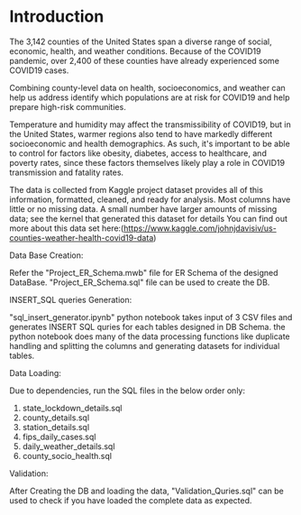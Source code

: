 # **Introduction**

The 3,142 counties of the United States span a diverse range of social, economic, health, and weather conditions. Because of the COVID19 pandemic, over 2,400 of these counties have already experienced some COVID19 cases.

Combining county-level data on health, socioeconomics, and weather can help us address identify which populations are at risk for COVID19 and help prepare high-risk communities.

Temperature and humidity may affect the transmissibility of COVID19, but in the United States, warmer regions also tend to have markedly different socioeconomic and health demographics. As such, it's important to be able to control for factors like obesity, diabetes, access to healthcare, and poverty rates, since these factors themselves likely play a role in COVID19 transmission and fatality rates.

The data is collected from Kaggle project 
dataset provides all of this information, formatted, cleaned, and ready for analysis. Most columns have little or no missing data. A small number have larger amounts of missing data; see the kernel that generated this dataset for details
You can find out more about this data set here:(https://www.kaggle.com/johnjdavisiv/us-counties-weather-health-covid19-data)

Data Base Creation:

Refer the "Project_ER_Schema.mwb" file for ER Schema of the designed DataBase. 
"Project_ER_Schema.sql" file can be used to create the DB.

INSERT_SQL queries Generation:

"sql_insert_generator.ipynb" python notebook takes input of 3 CSV files and generates INSERT SQL quries for each tables designed in DB Schema.
  the python notebook does many of the data processing functions like duplicate handling and splitting the columns and generating datasets for individual tables.

Data Loading:

Due to dependencies, run the SQL files in the below order only:
1. state_lockdown_details.sql
2. county_details.sql
3. station_details.sql
4. fips_daily_cases.sql
5. daily_weather_details.sql
6. county_socio_health.sql

Validation:

After Creating the DB and loading the data, "Validation_Quries.sql" can be used to check if you have loaded the complete data as expected. 
